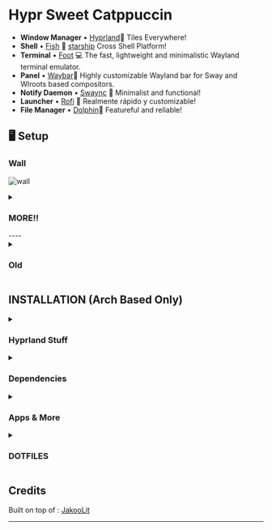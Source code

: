 # Hypr Sweet Catppuccin

- **Window Manager** • [Hyprland](https://github.com/hyprwm/Hyprland)🎨 Tiles
  Everywhere!
- **Shell** • [Fish](https://github.com/fish-shell/fish-shell) 🐠
  [starship](https://github.com/starship/starship) Cross Shell Platform!
- **Terminal** • [Foot](https://codeberg.org/dnkl/foot) 💻 The fast, lightweight and minimalistic Wayland terminal emulator.
- **Panel** • [Waybar](https://aur.archlinux.org/packages/waybar-hyprland-git)🍧
  Highly customizable Wayland bar for Sway and Wlroots based compositors.
- **Notify Daemon** • [Swaync](https://github.com/ErikReider/SwayNotificationCenter) 🍃
  Minimalist and functional!
- **Launcher** • [Rofi](https://github.com/davatorium/rofi) 🚀 Realmente rápido
  y customizable!
- **File Manager** • [Dolphin](https://github.com/KDE/dolphin)🐬 Featureful and reliable!

## 🖥️ Setup
### Wall
![wall](https://github.com/user-attachments/assets/a9dd667a-ff6f-4756-8de2-412ee192b340)

<details>
<summary><h3>MORE!!</h3></summary>

### Home
![home](https://github.com/user-attachments/assets/a9dd667a-ff6f-4756-8de2-412ee192b340)

### lockscreen
![lock](https://github.com/user-attachments/assets/0880ac40-a7c7-46a6-a873-e3ffa3ad7621)

### Term
![terms](https://github.com/user-attachments/assets/7d0c8232-8c2a-4991-a54c-be4552ce3b09)

### Games
![lutris](https://github.com/user-attachments/assets/1851bf2f-524d-4e0c-a0e7-8e704014042b)

### Dev
![obs_vscode](https://github.com/user-attachments/assets/b1c9ad73-38ed-41bd-8386-cb45b4ad2ab9)

### Misc1
![mix1](https://github.com/user-attachments/assets/ddfada4c-11e8-4f6e-878e-80750f670fdc)

### Misc2
![mix2](https://github.com/user-attachments/assets/77ecafde-563c-4643-a704-fe1890974d03)
</details>
----
<details>
<summary><h3>Old</h3></summary>

![rice1](https://github.com/SherLock707/hyprland_itachi/assets/26952545/a2f9d5a2-1f47-4445-a09e-06ae6b0e5dd1)

![rice2](https://github.com/SherLock707/hyprland_itachi/assets/26952545/ca1611ac-43aa-4765-9bfc-872f0b715449)

![rice3](https://github.com/SherLock707/hyprland_itachi/assets/26952545/a6a82e2e-a45b-4ea6-acd0-3ee5b38d3cca)

</details>

## INSTALLATION (Arch Based Only)


<div align="left">

<details>
<summary><h3>Hyprland Stuff</h3></summary>

###### To get started, let's make sure we have all the necessary prerequisites. In this case, I'm using Paru as the AUR helper, but keep in mind that your system may require a different approach.

- Installation using paru

```sh
## Hyprland Stuff
paru -S hyprland-git hyprpicker-git waybar-git \
dunst nwg-look wf-recorder wlogout wlsunset
```

</details>

<details>
<summary><h3>Dependencies</h3></summary>

- Installation using paru

```sh
## Dependencies
pacman -S <>
```

</details>

<details>
<summary><h3>Apps & More</h3></summary>

```sh
## CLI & Tools
pacman -S btop cava  
```

```sh
## Browser & File Explorer
paru -S brave-bin file-roller noto-fonts noto-fonts-cjk  \
noto-fonts-emoji 
```

```sh
# Theme Based
paru -S catppuccin-gtk-theme-macchiato catppuccin-gtk-theme-mocha papirus-icon-theme sddm-git swaylock-effects-git kvantum kvantum-theme-catppuccin-git
```

```sh
# Hardware
paru -S catppuccin-gtk-theme-macchiato catppuccin-gtk-theme-mocha papirus-icon-theme sddm-git swaylock-effects-git kvantum kvantum-theme-catppuccin-git
```

</details>

</div>

<div align="left">

<details>
<summary><h3>DOTFILES</h3></summary>

```sh
git clone https://github.com/SherLock707/hyprland_itachi $HOME/Downloads/hyprland-dots/
cd $HOME/Downloads/hyprland-dots/
rsync -avxHAXP --exclude '.git*' .* ~/
```
</details>
</div>

## Credits

Built on top of : [JakooLit](https://github.com/JaKooLit/Hyprland-Dots)

---
